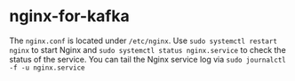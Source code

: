 # nginx-for-kafka

The `nginx.conf` is located under `/etc/nginx`. Use `sudo systemctl restart nginx` to start Nginx and `sudo systemctl status nginx.service` to check the status of the service. You can tail the Nginx service log via `sudo journalctl -f -u nginx.service`
